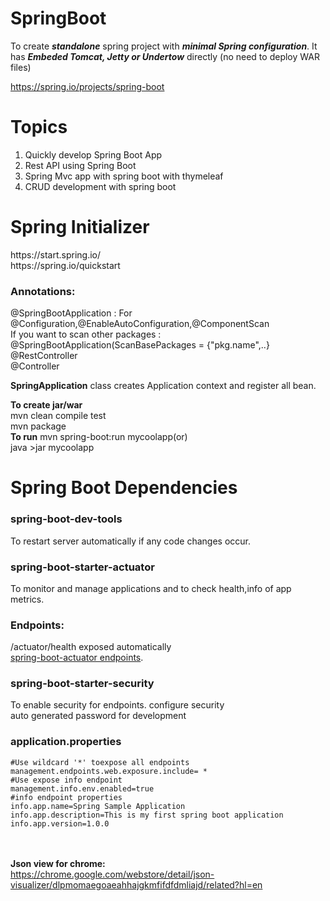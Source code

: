 # SpringBoot

To create <b><i>standalone</b></i> spring project with <b><i>minimal Spring configuration</b></i>.
It has <b><i>Embeded Tomcat, Jetty or Undertow</b></i> directly (no need to deploy WAR files)

https://spring.io/projects/spring-boot

<h1>Topics</h1>
<ol>
<li>Quickly develop Spring Boot App </li>
<li>Rest API using Spring Boot</li>
<li>Spring Mvc app with spring boot with thymeleaf</li>
<li>CRUD development with spring boot</li>
</ol>

<h1>Spring Initializer</h1>
https://start.spring.io/ <br>
https://spring.io/quickstart

<h3>Annotations:</h3>
@SpringBootApplication : For @Configuration,@EnableAutoConfiguration,@ComponentScan<br>
If you want to scan other packages : @SpringBootApplication(ScanBasePackages = {"pkg.name",..}<br>
@RestController <br>
@Controller <br>

<b>SpringApplication</b> class creates Application context and register all bean.

<b>To create jar/war</b><br>
mvn clean compile test<br>
mvn package<br>
<b>To run</b>
mvn spring-boot:run mycoolapp(or)<br>
java >jar mycoolapp

<h1>Spring Boot Dependencies</h>
<h3>spring-boot-dev-tools</h3>
To restart server automatically if any code changes occur.<br>

<h3>spring-boot-starter-actuator</h3>
To monitor and manage applications and to check health,info of app metrics.<br>
<h3>Endpoints:</h3>
/actuator/health exposed automatically <br>
<a href="https://docs.spring.io/spring-boot/docs/2.1.7.RELEASE/reference/html/production-ready-endpoints.html#:~:text=Actuator%20endpoints%20let%20you%20monitor,can%20be%20enabled%20or%20disabled">spring-boot-actuator endpoints</a>.

<h3>spring-boot-starter-security</h3>
To enable security for endpoints.
configure security<br>
auto generated password for development<br>

<h3>application.properties</h3>
<code>#Use wildcard '*' toexpose all endpoints
management.endpoints.web.exposure.include= *
#Use expose info endpoint
management.info.env.enabled=true
#info endpoint properties
info.app.name=Spring Sample Application
info.app.description=This is my first spring boot application
info.app.version=1.0.0
</code>
<br><br>

<b>Json view for chrome:</b><br>
https://chrome.google.com/webstore/detail/json-visualizer/dlpmomaegoaeahhajgkmfifdfdmliajd/related?hl=en





